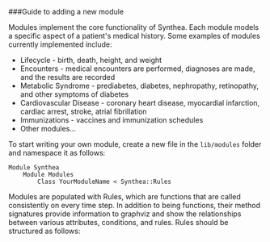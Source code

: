 ###Guide to adding a new module

Modules implement the core functionality of Synthea. Each module models a specific aspect of a patient's medical history. Some examples of modules currently implemented include:
* Lifecycle - birth, death, height, and weight
* Encounters - medical encounters are performed, diagnoses are made, and the results are recorded
* Metabolic Syndrome - prediabetes, diabetes, nephropathy, retinopathy, and other symptoms of diabetes
* Cardiovascular Disease - coronary heart disease, myocardial infarction, cardiac arrest, stroke, atrial fibrillation
* Immunizations - vaccines and immunization schedules
* Other modules...

To start writing your own module, create a new file in the `lib/modules` folder and namespace it as follows:

	Module Synthea
		Module Modules
			Class YourModuleName < Synthea::Rules

Modules are populated with Rules, which are functions that are called consistently on every time step. In addition to being functions, their method signatures provide information to graphviz and show the relationships between various attributes, conditions, and rules. Rules should be structured as follows:

